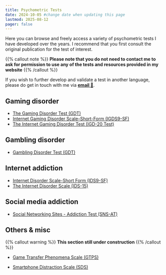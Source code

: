 ```yaml
---
title: Psychometric Tests
date: 2024-10-05 #change date when updating this page
lastmod: 2025-08-12
pager: false
---
```

Here you can browse and freely access a variety of psychometric tests
I have developed over the years. I recommend that you first consult the original publication
for the test of interest.

{{% callout note %}}
**Please note that you do not need to contact me to ask for permission to use
any of the tests and resources provided in my website**
{{% /callout %}}

If you wish to further develop and validate a test in another language, please do get in touch with me via **[email 📧](mailto:contactme@halleypontes.com)**.

## Gaming disorder
- <a href="/tests/gdt/" target="_blank">The Gaming Disorder Test (GDT)</a>
- <a href="/tests/igds9-sf/" target="_blank">Internet Gaming Disorder Scale–Short-Form (IGDS9-SF)</a>
- <a href="/tests/igd20-test/" target="_blank">The Internet Gaming Disorder Test (IGD-20 Test)</a>

## Gambling disorder
- <a href="/tests/gdt2/" target="_blank">Gambling Disorder Test (GDT)</a>

## Internet addiction
- <a href="/tests/ids9-sf/" target="_blank">Internet Disorder Scale-Short Form (IDS9-SF)</a>
- <a href="/tests/ids-15/" target="_blank">The Internet Disorder Scale (IDS-15)</a>

## Social media addiction
- <a href="/tests/sns-at" target="_blank">Social Networking Sites - Addiction Test (SNS-AT)</a>

## Others & misc
{{% callout warning %}}
**This section still under construction**
{{% /callout %}}

- [Game Transfer Phenomena Scale (GTPS)](https://doi.org/10.1089/cyber.2015.0221)
<!-- see: https://doi.org/10.1089/cyber.2015.0221 -->
- [Smartphone Distraction Scale (SDS)](https://doi.org/10.3389/fpsyt.2021.642634)
<!-- see: https://doi.org/10.3389/fpsyt.2021.642634 -->